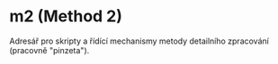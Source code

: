 # m2 (Method 2)
Adresář pro skripty a řídící mechanismy metody detailního zpracování (pracovně "pinzeta").
